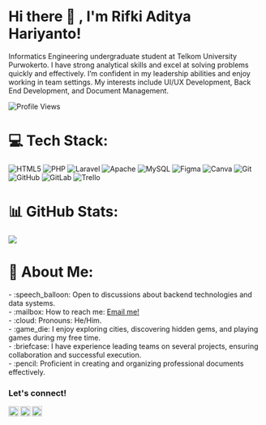 
# <summary><strong>Hi there :wave: , I'm Rifki Aditya Hariyanto!</strong></summary>
Informatics Engineering undergraduate student at Telkom University Purwokerto. I have strong analytical skills and excel at solving problems quickly and effectively. I’m confident in my leadership abilities and enjoy working in team settings. My interests include UI/UX Development, Back End Development, and Document Management.
<p align="left"> <img src="https://komarev.com/ghpvc/?username=rifkihariyanto25&label=Profile%20views&color=0e75b6&style=flat" alt="Profile Views" />
</p>

# 💻 Tech Stack:
![HTML5](https://img.shields.io/badge/html5-%23E34F26.svg?style=for-the-badge&logo=html5&logoColor=white) ![PHP](https://img.shields.io/badge/php-%23777BB4.svg?style=for-the-badge&logo=php&logoColor=white) ![Laravel](https://img.shields.io/badge/laravel-%23FF2D20.svg?style=for-the-badge&logo=laravel&logoColor=white) ![Apache](https://img.shields.io/badge/apache-%23D42029.svg?style=for-the-badge&logo=apache&logoColor=white) ![MySQL](https://img.shields.io/badge/mysql-4479A1.svg?style=for-the-badge&logo=mysql&logoColor=white) ![Figma](https://img.shields.io/badge/figma-%23F24E1E.svg?style=for-the-badge&logo=figma&logoColor=white) ![Canva](https://img.shields.io/badge/Canva-%2300C4CC.svg?style=for-the-badge&logo=Canva&logoColor=white) ![Git](https://img.shields.io/badge/git-%23F05033.svg?style=for-the-badge&logo=git&logoColor=white) ![GitHub](https://img.shields.io/badge/github-%23121011.svg?style=for-the-badge&logo=github&logoColor=white) ![GitLab](https://img.shields.io/badge/gitlab-%23181717.svg?style=for-the-badge&logo=gitlab&logoColor=white) ![Trello](https://img.shields.io/badge/Trello-%23026AA7.svg?style=for-the-badge&logo=Trello&logoColor=white)

# 📊 GitHub Stats:
![](https://github-readme-streak-stats.herokuapp.com/?user=rifkihariyanto25&theme=dark&hide_border=false)<br/>

# 💫 About Me:
<p>
    - :speech_balloon: Open to discussions about backend technologies and data systems. </br>
    - :mailbox: How to reach me: <a href="mailto:hariyantorifki25@gmail.com">Email me!</a> </br>
    - :cloud: Pronouns: He/Him. </br>
    - :game_die: I enjoy exploring cities, discovering hidden gems, and playing games during my free time. </br>
    - :briefcase: I have experience leading teams on several projects, ensuring collaboration and successful execution. </br>
    - :pencil: Proficient in creating and organizing professional documents effectively. </br>
<p>
 
### <summary><strong>Let's connect!</strong></summary>
<a href="https://www.instagram.com/rifkihariyanto25/">
  <img align="left" alt="Rifki's Instagram" width="20px" src="https://simpleicons.now.sh/instagram/495f7e" />
</a>
<a href="https://rifkihariyanto25.blogspot.com/">
  <img align="left" alt="Rifki's Blog" width="20px" src="https://simpleicons.now.sh/blogger/495f7e" />
</a>
<a href="https://www.youtube.com/channel/UC5MtHTAOmM9jmic4iHP4E8w">
  <img align="left" alt="Rifki's YouTube" width="20px" src="https://simpleicons.now.sh/youtube/495f7e" />
</a>
